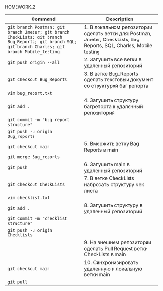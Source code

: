 HOMEWORK_2

| Command | Description |
| ---- | --- |
|`git branch Postman; git branch Jmeter; git branch CheckLists; git branch Bug_Reports; git branch SQL; git branch Charles; git branch Mobile_testing ` |                                    1. В локальном репозитории сделать ветки для: Postman, Jmeter, CheckLists, Bag Reports, SQL, Charles, Mobile testing |
| `git push origin --all `|                           2. Запушить все ветки в удаленный репозиторий |
| `git checkout Bug_Reports  `|                      3. В ветке Bug_Reports сделать текстовый документ со структурой баг репорта |
| `vim bug_report.txt  `|                     |
| `git add .  `|                                      4. Запушить структуру багрепорта в удаленный репозиторий |
| `git commit -m "bug report structure"`| |
| `git push -u origin Bug_reports`| |
| `git checkout main `|                              5. Вмержить ветку Bag Reports в main |
| `git merge Bug_reports`| |
| `git push      `|                                   6. Запушить main в удаленный репозиторий |
| `git checkout CheckLists `|                        7. В ветке CheckLists набросать структуру чек листа    |                                        
| `vim checklist.txt`| |
| `git add . `|                                      8. Запушить структуру в удаленный репозиторий |
| `git commit -m "checklist structure"`| |
| `git push -u origin Checklists`| |
| `   `|                                             9. На внешнем репозитории сделать Pull Request ветки CheckLists в main |
| `git checkout main    `|                           10. Синхронизировать удаленную и локальную ветки main |
| `git pull`| |
